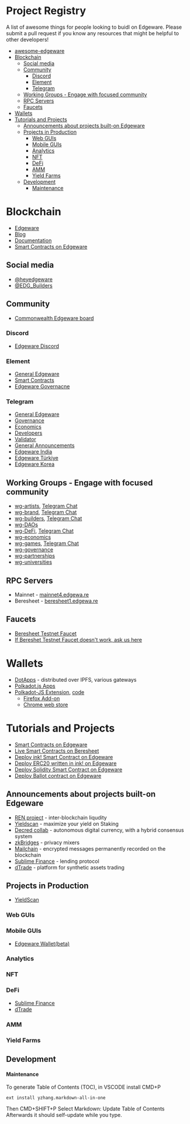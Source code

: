 # Project Registry
A list of awesome things for people looking to buidl on Edgeware. Please submit a pull request if you know any resources that might be helpful to other developers!

- [awesome-edgeware](#awesome-edgeware)
- [Blockchain](#blockchain)
  - [Social media](#social-media)
  - [Community](#community)
    - [Discord](#discord)
    - [Element](#element)
    - [Telegram](#telegram)
  - [Working Groups - Engage with focused community](#working-groups---engage-with-focused-community)
  - [RPC Servers](#rpc-servers)
  - [Faucets](#faucets)
- [Wallets](#wallets)
- [Tutorials and Projects](#tutorials-and-projects)
  - [Announcements about projects built-on Edgeware](#announcements-about-projects-built-on-edgeware)
  - [Projects in Production](#projects-in-production)
    - [Web GUIs](#web-guis)
    - [Mobile GUIs](#mobile-guis)
    - [Analytics](#analytics)
    - [NFT](#nft)
    - [DeFi](#defi)
    - [AMM](#amm)
    - [Yield Farms](#yield-farms)
  - [Development](#development)
      - [Maintenance](#maintenance)

# Blockchain
* [Edgeware](https://edgewa.re)
* [Blog](https://blog.edgewa.re/)
* [Documentation](https://docs.edgewa.re)
* [Smart Contracts on Edgeware](https://contracts.edgewa.re)

## Social media
* [@heyedgeware](https://twitter.com/heyedgeware)
* [@EDG_Builders](https://twiter.com/edg_builders)
## Community
* [Commonwealth Edgeware board](https://commonwealth.im/edgeware)

### Discord 
* [Edgeware Discord](https://discord.gg/njDnHDk)

### Element
* [General Edgeware](https://matrix.to/#/!dQIXacXSBDQsPsWEYR:matrix.org?via=matrix.org&via=matrix.parity.io&via=matrix.decent.fund)
* [Smart Contracts](https://matrix.to/#/!tYUCYdSvSYPMjWNDDD:matrix.parity.io?via=matrix.parity.io&via=matrix.org&via=web3.foundation)
* [Edgeware Governacne](https://matrix.to/#/!LKKkaPSDCjOusugedQ:matrix.org?via=matrix.org&via=t2bot.io&via=decent.modular.im)
  
### Telegram
* [General Edgeware](https://t.me/heyedgeware)
* [Governance](https://t.me/EdgewareGWG)
* [Economics](https://t.me/edgewareeconomics)
* [Developers](https://t.me/edg_developers)
* [Validator](https://t.me/EdgewareValidators)
* [General Announcements](https://t.me/edgeware_announcements)
* [Edgeware India](https://t.me/EdgewareIndia)
* [Edgeware Türkiye](https://t.me/EdgewareTUR)
* [Edgeware Korea](https://t.me/edgeware_Kor)

## Working Groups - Engage with focused community
* [wg-artists](https://commonwealth.im/edgeware/discussions/wg-artists), [Telegram Chat](https://t.me/joinchat/GZzH7hjuK8zMssP45b8AEA)
* [wg-brand](https://commonwealth.im/edgeware/discussions/wg-brand), [Telegram Chat](https://t.me/EdgewareAgency)
* [wg-builders](https://commonwealth.im/edgeware/discussions/wg-builders), [Telegram Chat](https://t.me/edg_developers)
* [wg-DAOs](https://commonwealth.im/edgeware/discussions/wg-DAOs)
* [wg-DeFi](https://commonwealth.im/edgeware/discussions/wg-defi), [Telegram Chat](https://t.me/joinchat/JxbeRhwIhsiBQNPNPi4m5g)
* [wg-economics](https://commonwealth.im/edgeware/discussions/wg-economics)
* [wg-games](https://commonwealth.im/edgeware/discussions/wg-games), [Telegram Chat](https://t.me/joinchat/GZzH7kcK0v2JA5yUG3Ttuw)
* [wg-governance](https://commonwealth.im/edgeware/discussions/wg-governance)
* [wg-partnerships](https://commonwealth.im/edgeware/discussions/wg-partnerships)
* [wg-universities](https://t.me/EDGuniWG)

## RPC Servers
* Mainnet - [mainnet4.edgewa.re](wss://mainnet4.edgewa.re)
* Beresheet - [beresheet1.edgewa.re](wss://beresheet1.edgewa.re)

## Faucets
* [Beresheet Testnet Faucet](https://beresheet-faucet.vercel.app/)
* [If Bereshet Testnet Faucet doesn't work, ask us here](https://t.me/edg_developers)
  
# Wallets
* [DotApps](https://dotapps.io/) - distributed over IPFS, various gateways 
* [Polkadot.js Apps](https://polkadot.js.org/apps/)
* [Polkadot-JS Extension](https://polkadot.js.org/extension/), [code](https://github.com/polkadot-js/extension)
  * [Firefox Add-on](https://addons.mozilla.org/en-US/firefox/addon/polkadot-js-extension/)
  * [Chrome web store](https://chrome.google.com/webstore/detail/polkadot%7Bjs%7D-extension/mopnmbcafieddcagagdcbnhejhlodfdd)

# Tutorials and Projects
* [Smart Contracts on Edgeware](https://contracts.edgewa.re)
* [Live Smart Contracts on Beresheet](https://contracts.edgewa.re/#/0/live-deployed-smart-contracts)
* [Deploy ink! Smart Contract on Edgeware](https://contracts.edgewa.re/#/0/introduction)
* [Deploy ERC20 written in ink! on Edgeware](https://contracts.edgewa.re/#/2/introduction)
* [Deploy Solidity Smart Contract on Edgeware](https://contracts.edgewa.re/#/4/evm-introduction)
* [Deploy Ballot contract on Edgeware](https://contracts.edgewa.re/#/5/introduction)
    
## Announcements about projects built-on Edgeware

* [REN project](https://commonwealth.im/edgeware/proposal/discussion/729-edgeware-x-ren-project-collaboration) - inter-blockchain liqudity
* [Yieldscan](https://commonwealth.im/edgeware/proposal/discussion/803-edgeware-integrated-with-yieldscan-) - maximize your yield on Staking
* [Decred collab](https://commonwealth.im/edgeware/proposal/discussion/728-edgeware-x-decred-project-collaboration) - autonomous digital currency, with a hybrid consensus system  
* [zkBridges](https://commonwealth.im/edgeware/proposal/discussion/694-zkbridges) - privacy mixers
* [Mailchain](https://commonwealth.im/edgeware/proposal/discussion/590-mailchain) - encrypted messages permanently recorded on the blockchain
* [Sublime Finance](https://commonwealth.im/edgeware/proposal/discussion/636-announcing-sublime) - lending protocol
* [dTrade](https://commonwealth.im/edgeware/proposal/discussion/810-introducing-dtrade) - platform for synthetic assets trading 

## Projects in Production

* [YieldScan](https://yieldscan-edgeware.vercel.app/)
  
### Web GUIs

### Mobile GUIs

* [Edgeware Wallet(beta)](https://github.com/shekohex/edgeware-wallet)

### Analytics 

### NFT

### DeFi
* [Sublime Finance](https://medium.com/@sublime.finance/announcing-sublime-f9d6fd1abd2f)
* [dTrade](https://commonwealth.im/edgeware/proposal/discussion/810-introducing-dtrade)

### AMM

### Yield Farms

## Development

#### Maintenance

To generate Table of Contents (TOC), in VSCODE install CMD+P 
```
ext install yzhang.markdown-all-in-one
```
Then CMD+SHIFT+P
Select Markdown: Update Table of Contents
Afterwards it should self-update while you type.

